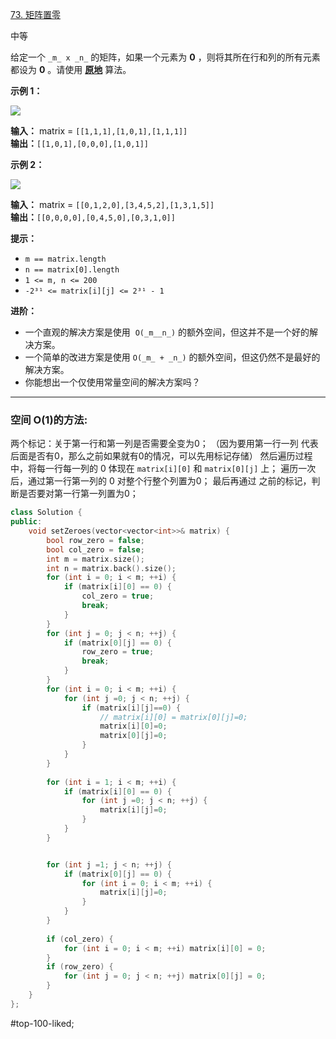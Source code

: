 [73. 矩阵置零](https://leetcode.cn/problems/set-matrix-zeroes/)

中等

给定一个 `_m_ x _n_` 的矩阵，如果一个元素为 **0** ，则将其所在行和列的所有元素都设为 **0** 。请使用 **[原地](http://baike.baidu.com/item/%E5%8E%9F%E5%9C%B0%E7%AE%97%E6%B3%95)** 算法。

**示例 1：**

![](https://assets.leetcode.com/uploads/2020/08/17/mat1.jpg)

**输入：** matrix = `[[1,1,1],[1,0,1],[1,1,1]]`  
**输出：**`[[1,0,1],[0,0,0],[1,0,1]]`

**示例 2：**

![](https://assets.leetcode.com/uploads/2020/08/17/mat2.jpg)

**输入：** matrix = `[[0,1,2,0],[3,4,5,2],[1,3,1,5]]`  
**输出：**`[[0,0,0,0],[0,4,5,0],[0,3,1,0]]`

**提示：**

- `m == matrix.length`
- `n == matrix[0].length`
- `1 <= m, n <= 200`
- `-2³¹ <= matrix[i][j] <= 2³¹ - 1`

**进阶：**

- 一个直观的解决方案是使用  `O(_m__n_)` 的额外空间，但这并不是一个好的解决方案。
- 一个简单的改进方案是使用 `O(_m_ + _n_)` 的额外空间，但这仍然不是最好的解决方案。
- 你能想出一个仅使用常量空间的解决方案吗？
---- ----

### 空间 O(1)的方法:
两个标记：关于第一行和第一列是否需要全变为0；
（因为要用第一行一列 代表 后面是否有0，那么之前如果就有0的情况，可以先用标记存储）
然后遍历过程中，将每一行每一列的 0 体现在 `matrix[i][0]` 和 `matrix[0][j]` 上；
遍历一次后，通过第一行第一列的 0 对整个行整个列置为0；
最后再通过 之前的标记，判断是否要对第一行第一列置为0；
```cpp
class Solution {
public:
    void setZeroes(vector<vector<int>>& matrix) {
        bool row_zero = false;
        bool col_zero = false;
        int m = matrix.size();
        int n = matrix.back().size();
        for (int i = 0; i < m; ++i) {
            if (matrix[i][0] == 0) {
                col_zero = true;
                break;
            }
        }
        for (int j = 0; j < n; ++j) {
            if (matrix[0][j] == 0) {
                row_zero = true;
                break;
            }
        }
        for (int i = 0; i < m; ++i) {
            for (int j =0; j < n; ++j) {
                if (matrix[i][j]==0) {
                    // matrix[i][0] = matrix[0][j]=0;
                    matrix[i][0]=0;
                    matrix[0][j]=0;
                }
            }
        }
      
        for (int i = 1; i < m; ++i) {
            if (matrix[i][0] == 0) {
                for (int j =0; j < n; ++j) {
                    matrix[i][j]=0;
                }
            }
        }


        for (int j =1; j < n; ++j) {
            if (matrix[0][j] == 0) {
                for (int i = 0; i < m; ++i) {
                    matrix[i][j]=0;
                }
            }
        }
       
        if (col_zero) {
            for (int i = 0; i < m; ++i) matrix[i][0] = 0;
        }
        if (row_zero) {
            for (int j = 0; j < n; ++j) matrix[0][j] = 0;
        }
    }
};
```
#top-100-liked;